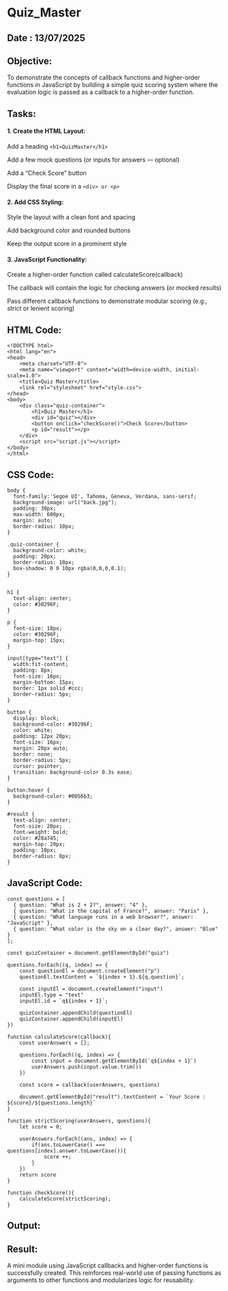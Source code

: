# Quiz_Master
## Date : 13/07/2025
## Objective:
To demonstrate the concepts of callback functions and higher-order functions in JavaScript by building a simple quiz scoring system where the evaluation logic is passed as a callback to a higher-order function.

## Tasks:

#### 1. Create the HTML Layout:
Add a heading ```<h1>QuizMaster</h1>```

Add a few mock questions (or inputs for answers — optional)

Add a “Check Score” button

Display the final score in a ```<div> or <p>```

#### 2. Add CSS Styling:
Style the layout with a clean font and spacing

Add background color and rounded buttons

Keep the output score in a prominent style

#### 3. JavaScript Functionality:
Create a higher-order function called calculateScore(callback)

The callback will contain the logic for checking answers (or mocked results)

Pass different callback functions to demonstrate modular scoring (e.g., strict or lenient scoring)
## HTML Code:
```
<!DOCTYPE html>
<html lang="en">
<head>
    <meta charset="UTF-8">
    <meta name="viewport" content="width=device-width, initial-scale=1.0">
    <title>Quiz Master</title>
    <link rel="stylesheet" href="style.css">
</head>
<body>
    <div class="quiz-container">
        <h1>Quiz Master</h1>
        <div id="quiz"></div>
        <button onclick="checkScore()">Check Score</button>
        <p id="result"></p>
    </div>
    <script src="script.js"></script>
</body>
</html>
```
## CSS Code:
```
body {
  font-family:'Segoe UI', Tahoma, Geneva, Verdana, sans-serif;
  background-image: url("back.jpg");
  padding: 30px;
  max-width: 600px;
  margin: auto;
  border-radius: 10px;
}

.quiz-container {
  background-color: white;
  padding: 20px;
  border-radius: 10px;
  box-shadow: 0 0 10px rgba(0,0,0,0.1);
}


h1 {
  text-align: center;
  color: #30296F;
}

p {
  font-size: 18px;
  color: #30296F;
  margin-top: 15px;
}

input[type="text"] {
  width:fit-content;
  padding: 8px;
  font-size: 16px;  
  margin-bottom: 15px;
  border: 1px solid #ccc;
  border-radius: 5px;
}

button {
  display: block;
  background-color: #30296F;
  color: white;
  padding: 12px 20px;
  font-size: 16px;
  margin: 20px auto;
  border: none;
  border-radius: 5px;
  cursor: pointer;
  transition: background-color 0.3s ease;
}

button:hover {
  background-color: #0056b3;
}

#result {
  text-align: center;
  font-size: 20px;
  font-weight: bold;
  color: #28a745;
  margin-top: 20px;
  padding: 10px;
  border-radius: 8px;
}
```
## JavaScript Code:
```
const questions = [
  { question: "What is 2 + 2?", answer: "4" },
  { question: "What is the capital of France?", answer: "Paris" },
  { question: "What language runs in a web browser?", answer: "JavaScript" },
  { question: "What color is the sky on a clear day?", answer: "Blue" }
];

const quizContainer = document.getElementById("quiz")

questions.forEach((q, index) => {
    const questionEl = document.createElement("p")
    questionEl.textContent = `${index + 1}.${q.question}`;

    const inputEl = document.createElement("input")
    inputEl.type = "text"
    inputEl.id = `q${index + 1}`;

    quizContainer.appendChild(questionEl)
    quizContainer.appendChild(inputEl)
})

function calculateScore(callback){
    const userAnswers = [];
    
    questions.forEach((q, index) => {
        const input = document.getElementById(`q${index + 1}`)
        userAnswers.push(input.value.trim())
    })

    const score = callback(userAnswers, questions)

    document.getElementById("result").textContent = `Your Score : ${score}/${questions.length}`
}

function strictScoring(userAnswers, questions){
    let score = 0;

    userAnswers.forEach((ans, index) => {
        if(ans.toLowerCase() ===  questions[index].answer.toLowerCase()){
            score ++;
        }
    })
    return score
}

function checkScore(){
    calculateScore(strictScoring);
}
```
## Output:

## Result:
A mini module using JavaScript callbacks and higher-order functions is successfully created. This reinforces real-world use of passing functions as arguments to other functions and modularizes logic for reusability.
